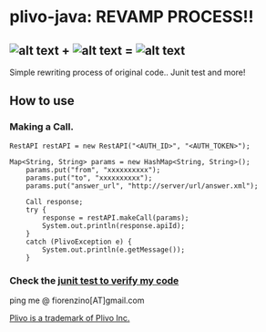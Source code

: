 plivo-java: REVAMP PROCESS!!
=========================


![alt text](https://raw.github.com/fiorenzino/plivo-java/master/docs/img/plivo-logo.png "Plivo") + ![alt text](https://raw.github.com/fiorenzino/plivo-java/master/docs/img/java-logo.jpg "Java") = ![alt text](https://raw.github.com/fiorenzino/plivo-java/master/docs/img/plivo-java.jpg "plivo-java")
-----------

Simple rewriting process of original code.. Junit test and more!



How to use
----------

### Making a Call.
	RestAPI restAPI = new RestAPI("<AUTH_ID>", "<AUTH_TOKEN>");

  	Map<String, String> params = new HashMap<String, String>();
		params.put("from", "xxxxxxxxxx");
		params.put("to", "xxxxxxxxxx");
		params.put("answer_url", "http://server/url/answer.xml");

		Call response;
		try {
			response = restAPI.makeCall(params);
			System.out.println(response.apiId);
		} 
		catch (PlivoException e) {
			System.out.println(e.getMessage());
		}
 
### Check the [junit test to verify my code](https://github.com/fiorenzino/plivo-java/tree/master/src/test/java/com/plivo/test)


ping me @ fiorenzino[AT]gmail.com

[Plivo is a trademark of Plivo Inc.](http://www.plivo.com)


